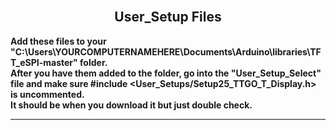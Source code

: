 
<br>

<div align="center">
  
  ## User_Setup Files

</div>

<b>Add these files to your "C:\Users\YOURCOMPUTERNAMEHERE\Documents\Arduino\libraries\TFT_eSPI-master" folder. <br>
After you have them added to the folder, go into the "User_Setup_Select" file and make sure #include <User_Setups/Setup25_TTGO_T_Display.h> is uncommented. <br>
It should be when you download it but just double check.</b>

<hr>
<br>

